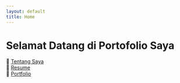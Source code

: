 ```yaml
---
layout: default
title: Home
---
```


# Selamat Datang di Portofolio Saya

📄 [Tentang Saya](/about/)  
📌 [Resume](/resume/)  
📁 [Portfolio](/portfolio/)
